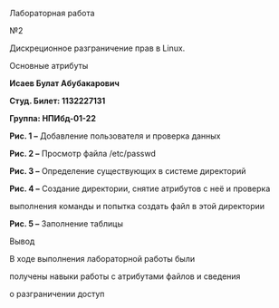 ﻿<a name="br1"></a> 

Лабораторная работа

№2

Дискреционное разграничение прав в Linux.

Основные атрибуты

**Исаев Булат Абубакарович**

**Студ. Билет: 1132227131**

**Группа: НПИбд-01-22**



<a name="br2"></a> 

**Рис. 1 –** Добавление пользователя и проверка данных



<a name="br3"></a> 

**Рис. 2 –** Просмотр файла /etc/passwd



<a name="br4"></a> 

**Рис. 3 –** Определение существующих в системе директорий



<a name="br5"></a> 

**Рис. 4 –** Создание директории, снятие атрибутов с неё и проверка

выполнения команды и попытка создать файл в этой директории



<a name="br6"></a> 

**Рис. 5 –** Заполнение таблицы



<a name="br7"></a> 

Вывод

В ходе выполнения лабораторной работы были

получены навыки работы с атрибутами файлов и сведения

о разграничении доступ

